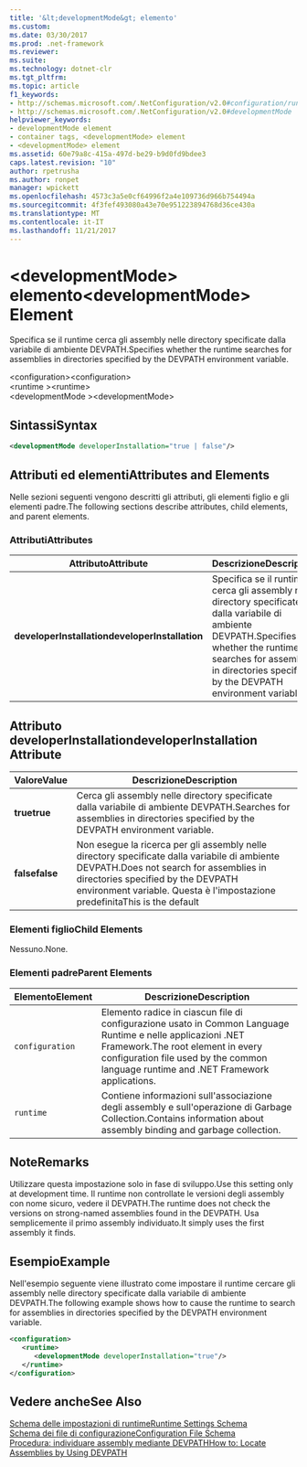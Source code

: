 ```yaml
---
title: '&lt;developmentMode&gt; elemento'
ms.custom: 
ms.date: 03/30/2017
ms.prod: .net-framework
ms.reviewer: 
ms.suite: 
ms.technology: dotnet-clr
ms.tgt_pltfrm: 
ms.topic: article
f1_keywords:
- http://schemas.microsoft.com/.NetConfiguration/v2.0#configuration/runtime/developmentMode
- http://schemas.microsoft.com/.NetConfiguration/v2.0#developmentMode
helpviewer_keywords:
- developmentMode element
- container tags, <developmentMode> element
- <developmentMode> element
ms.assetid: 60e79a8c-415a-497d-be29-b9d0fd9bdee3
caps.latest.revision: "10"
author: rpetrusha
ms.author: ronpet
manager: wpickett
ms.openlocfilehash: 4573c3a5e0cf64996f2a4e109736d966b754494a
ms.sourcegitcommit: 4f3fef493080a43e70e951223894768d36ce430a
ms.translationtype: MT
ms.contentlocale: it-IT
ms.lasthandoff: 11/21/2017
---
```

# <a name="ltdevelopmentmodegt-element"></a><span data-ttu-id="7b293-102">&lt;developmentMode&gt; elemento</span><span class="sxs-lookup"><span data-stu-id="7b293-102">&lt;developmentMode&gt; Element</span></span>
<span data-ttu-id="7b293-103">Specifica se il runtime cerca gli assembly nelle directory specificate dalla variabile di ambiente DEVPATH.</span><span class="sxs-lookup"><span data-stu-id="7b293-103">Specifies whether the runtime searches for assemblies in directories specified by the DEVPATH environment variable.</span></span>  
  
 <span data-ttu-id="7b293-104">\<configuration></span><span class="sxs-lookup"><span data-stu-id="7b293-104">\<configuration></span></span>  
<span data-ttu-id="7b293-105">\<runtime ></span><span class="sxs-lookup"><span data-stu-id="7b293-105">\<runtime></span></span>  
<span data-ttu-id="7b293-106">\<developmentMode ></span><span class="sxs-lookup"><span data-stu-id="7b293-106">\<developmentMode></span></span>  
  
## <a name="syntax"></a><span data-ttu-id="7b293-107">Sintassi</span><span class="sxs-lookup"><span data-stu-id="7b293-107">Syntax</span></span>  
  
```xml  
<developmentMode developerInstallation="true | false"/>  
```  
  
## <a name="attributes-and-elements"></a><span data-ttu-id="7b293-108">Attributi ed elementi</span><span class="sxs-lookup"><span data-stu-id="7b293-108">Attributes and Elements</span></span>  
 <span data-ttu-id="7b293-109">Nelle sezioni seguenti vengono descritti gli attributi, gli elementi figlio e gli elementi padre.</span><span class="sxs-lookup"><span data-stu-id="7b293-109">The following sections describe attributes, child elements, and parent elements.</span></span>  
  
### <a name="attributes"></a><span data-ttu-id="7b293-110">Attributi</span><span class="sxs-lookup"><span data-stu-id="7b293-110">Attributes</span></span>  
  
|<span data-ttu-id="7b293-111">Attributo</span><span class="sxs-lookup"><span data-stu-id="7b293-111">Attribute</span></span>|<span data-ttu-id="7b293-112">Descrizione</span><span class="sxs-lookup"><span data-stu-id="7b293-112">Description</span></span>|  
|---------------|-----------------|  
|<span data-ttu-id="7b293-113">**developerInstallation**</span><span class="sxs-lookup"><span data-stu-id="7b293-113">**developerInstallation**</span></span>|<span data-ttu-id="7b293-114">Specifica se il runtime cerca gli assembly nelle directory specificate dalla variabile di ambiente DEVPATH.</span><span class="sxs-lookup"><span data-stu-id="7b293-114">Specifies whether the runtime searches for assemblies in directories specified by the DEVPATH environment variable.</span></span>|  
  
## <a name="developerinstallation-attribute"></a><span data-ttu-id="7b293-115">Attributo developerInstallation</span><span class="sxs-lookup"><span data-stu-id="7b293-115">developerInstallation Attribute</span></span>  
  
|<span data-ttu-id="7b293-116">Valore</span><span class="sxs-lookup"><span data-stu-id="7b293-116">Value</span></span>|<span data-ttu-id="7b293-117">Descrizione</span><span class="sxs-lookup"><span data-stu-id="7b293-117">Description</span></span>|  
|-----------|-----------------|  
|<span data-ttu-id="7b293-118">**true**</span><span class="sxs-lookup"><span data-stu-id="7b293-118">**true**</span></span>|<span data-ttu-id="7b293-119">Cerca gli assembly nelle directory specificate dalla variabile di ambiente DEVPATH.</span><span class="sxs-lookup"><span data-stu-id="7b293-119">Searches for assemblies in directories specified by the DEVPATH environment variable.</span></span>|  
|<span data-ttu-id="7b293-120">**false**</span><span class="sxs-lookup"><span data-stu-id="7b293-120">**false**</span></span>|<span data-ttu-id="7b293-121">Non esegue la ricerca per gli assembly nelle directory specificate dalla variabile di ambiente DEVPATH.</span><span class="sxs-lookup"><span data-stu-id="7b293-121">Does not search for assemblies in directories specified by the DEVPATH environment variable.</span></span> <span data-ttu-id="7b293-122">Questa è l'impostazione predefinita</span><span class="sxs-lookup"><span data-stu-id="7b293-122">This is the default</span></span>|  
  
### <a name="child-elements"></a><span data-ttu-id="7b293-123">Elementi figlio</span><span class="sxs-lookup"><span data-stu-id="7b293-123">Child Elements</span></span>  
 <span data-ttu-id="7b293-124">Nessuno.</span><span class="sxs-lookup"><span data-stu-id="7b293-124">None.</span></span>  
  
### <a name="parent-elements"></a><span data-ttu-id="7b293-125">Elementi padre</span><span class="sxs-lookup"><span data-stu-id="7b293-125">Parent Elements</span></span>  
  
|<span data-ttu-id="7b293-126">Elemento</span><span class="sxs-lookup"><span data-stu-id="7b293-126">Element</span></span>|<span data-ttu-id="7b293-127">Descrizione</span><span class="sxs-lookup"><span data-stu-id="7b293-127">Description</span></span>|  
|-------------|-----------------|  
|`configuration`|<span data-ttu-id="7b293-128">Elemento radice in ciascun file di configurazione usato in Common Language Runtime e nelle applicazioni .NET Framework.</span><span class="sxs-lookup"><span data-stu-id="7b293-128">The root element in every configuration file used by the common language runtime and .NET Framework applications.</span></span>|  
|`runtime`|<span data-ttu-id="7b293-129">Contiene informazioni sull'associazione degli assembly e sull'operazione di Garbage Collection.</span><span class="sxs-lookup"><span data-stu-id="7b293-129">Contains information about assembly binding and garbage collection.</span></span>|  
  
## <a name="remarks"></a><span data-ttu-id="7b293-130">Note</span><span class="sxs-lookup"><span data-stu-id="7b293-130">Remarks</span></span>  
 <span data-ttu-id="7b293-131">Utilizzare questa impostazione solo in fase di sviluppo.</span><span class="sxs-lookup"><span data-stu-id="7b293-131">Use this setting only at development time.</span></span> <span data-ttu-id="7b293-132">Il runtime non controllate le versioni degli assembly con nome sicuro, vedere il DEVPATH.</span><span class="sxs-lookup"><span data-stu-id="7b293-132">The runtime does not check the versions on strong-named assemblies found in the DEVPATH.</span></span> <span data-ttu-id="7b293-133">Usa semplicemente il primo assembly individuato.</span><span class="sxs-lookup"><span data-stu-id="7b293-133">It simply uses the first assembly it finds.</span></span>  
  
## <a name="example"></a><span data-ttu-id="7b293-134">Esempio</span><span class="sxs-lookup"><span data-stu-id="7b293-134">Example</span></span>  
 <span data-ttu-id="7b293-135">Nell'esempio seguente viene illustrato come impostare il runtime cercare gli assembly nelle directory specificate dalla variabile di ambiente DEVPATH.</span><span class="sxs-lookup"><span data-stu-id="7b293-135">The following example shows how to cause the runtime to search for assemblies in directories specified by the DEVPATH environment variable.</span></span>  
  
```xml  
<configuration>  
   <runtime>  
      <developmentMode developerInstallation="true"/>  
   </runtime>  
</configuration>  
```  
  
## <a name="see-also"></a><span data-ttu-id="7b293-136">Vedere anche</span><span class="sxs-lookup"><span data-stu-id="7b293-136">See Also</span></span>  
 [<span data-ttu-id="7b293-137">Schema delle impostazioni di runtime</span><span class="sxs-lookup"><span data-stu-id="7b293-137">Runtime Settings Schema</span></span>](../../../../../docs/framework/configure-apps/file-schema/runtime/index.md)  
 [<span data-ttu-id="7b293-138">Schema dei file di configurazione</span><span class="sxs-lookup"><span data-stu-id="7b293-138">Configuration File Schema</span></span>](../../../../../docs/framework/configure-apps/file-schema/index.md)  
 [<span data-ttu-id="7b293-139">Procedura: individuare assembly mediante DEVPATH</span><span class="sxs-lookup"><span data-stu-id="7b293-139">How to: Locate Assemblies by Using DEVPATH</span></span>](../../../../../docs/framework/configure-apps/how-to-locate-assemblies-by-using-devpath.md)
